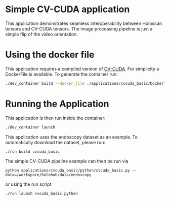 # Simple CV-CUDA application

This application demonstrates seamless interoperability between Holoscan tensors and CV-CUDA tensors. The image processing pipeline is just a simple flip of the video orientation.

# Using the docker file
This application requires a compiled version of [CV-CUDA](https://github.com/CVCUDA/CV-CUDA).
For simplicity a DockerFile is available. To generate the container run:

```bash
./dev_container build --docker_file ./applications/cvcuda_basic/Dockerfile
```

# Running the Application

This application is then run inside the container:

```bash
./dev_container launch
```

This application uses the endoscopy dataset as an example. To automatically download the dataset, please run:

```bash
./run build cvcuda_basic
```

The simple CV-CUDA pipeline example can then be run via
```
python applications/cvcuda_basic/python/cvcuda_basic.py --data=/workspace/holohub/data/endoscopy
```

or using the run script

```bash
./run launch cvcuda_basic python
```
